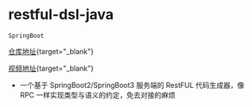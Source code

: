 # restful-dsl-java

`SpringBoot`

<i class="pi pi-github"></i>
[仓库地址](https://github.com/AlphaFoxz/restful-dsl-java){target="\_blank"}

[视频地址](https://www.bilibili.com/video/BV1u4421w7Xx){target="\_blank"}

- 一个基于 SpringBoot2/SpringBoot3 服务端的 RestFUL 代码生成器，像 RPC 一样实现类型与语义的约定，免去对接的麻烦

